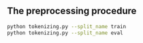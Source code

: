 ## The preprocessing procedure

``` bash
python tokenizing.py --split_name train
python tokenizing.py --split_name eval
```